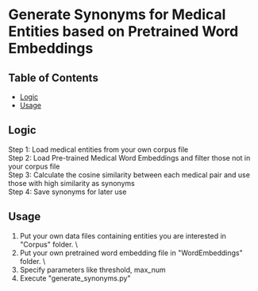 # Generate Synonyms for Medical Entities based on Pretrained Word Embeddings

## Table of Contents

[comment]: <> (- [Security]&#40;#security&#41;)
* [Logic](#Logic)
* [Usage](#Usage)



[comment]: <> (- [Usage]&#40;#usage&#41;)
[comment]: <> (- [API]&#40;#api&#41;)
[comment]: <> (## Security)

## Logic
Step 1: Load medical entities from your own corpus file \
Step 2: Load Pre-trained Medical Word Embeddings and filter those not in your corpus file \
Step 3: Calculate the cosine similarity between each medical pair and use those with high similarity as synonyms \
Step 4: Save synonyms for later use


## Usage
1. Put your own data files containing entities you are interested in "Corpus" folder. \
2. Put your own pretrained word embedding file in "WordEmbeddings" folder. \
3. Specify parameters like threshold, max_num
4. Execute "generate_synonyms.py"